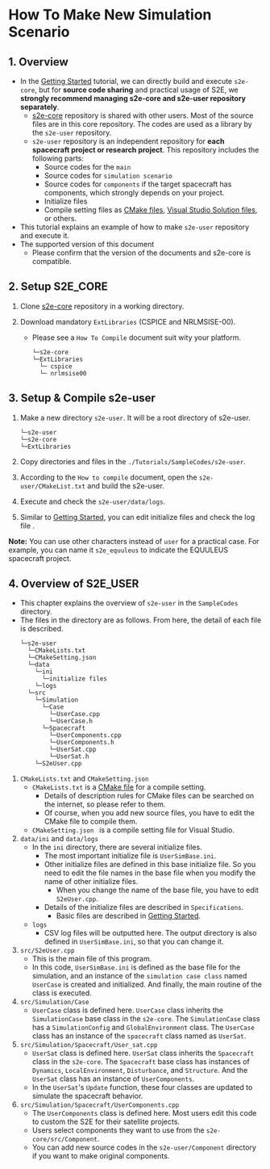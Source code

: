 # How To Make New Simulation Scenario

## 1.  Overview

- In the [Getting Started](./GettingStarted.md) tutorial, we can directly build and execute `s2e-core`, but for **source code sharing** and practical usage of S2E, we **strongly recommend managing s2e-core and s2e-user repository separately**.
  - [s2e-core](https://github.com/ut-issl/s2e-core) repository is shared with other users. Most of the source files are in this core repository. The codes are used as a library by the `s2e-user` repository.
  - `s2e-user` repository is an independent repository  for **each spacecraft project or research project**. This repository includes the following parts:
    - Source codes for the `main`
    - Source codes for `simulation scenario`
    - Source codes for `components` if the target spacecraft has components, which strongly depends on your project.
    - Initialize files
    - Compile setting files as [CMake files](https://cmake.org/), [Visual Studio Solution files](https://visualstudio.microsoft.com/downloads/), or others. 
- This tutorial explains an example of how to make `s2e-user` repository and execute it.   
- The supported version of this document
  - Please confirm that the version of the documents and s2e-core is compatible.


## 2. Setup S2E_CORE

1. Clone [s2e-core](https://github.com/ut-issl/s2e-core) repository in a working directory.

2. Download mandatory `ExtLibraries` (CSPICE and NRLMSISE-00).
   - Please see a `How To Compile` document suit wity your platform.
     ```
     └─s2e-core  
     └─ExtLibraries  
       └─ cspice 
       └─ nrlmsise00
     ```


## 3. Setup & Compile s2e-user

1. Make a new directory `s2e-user`. It will be a root directory of s2e-user.
   ```
   └─s2e-user  
   └─s2e-core  
   └─ExtLibraries  
   ```

2. Copy directories and files in the `./Tutorials/SampleCodes/s2e-user`.

3. According to the `How to compile` document, open the `s2e-user/CMakeList.txt` and build the s2e-user.

4. Execute and check the `s2e-user/data/logs`.

5. Similar to [Getting Started](./GettingStarted.md), you can edit initialize files and check the log file .

**Note:** You can use other characters instead of `user` for a practical case.  For example, you can name it `s2e_equuleus` to indicate the EQUULEUS spacecraft project. 


## 4.  Overview of S2E_USER

- This chapter explains the overview of `s2e-user` in the `SampleCodes` directory.
- The files in the directory are as follows. From here, the detail of each file is described.
  ```
  └─s2e-user 
    └─CMakeLists.txt  
    └─CMakeSetting.json  
    └─data  
      └─ini  
        └─initialize files
      └─logs
    └─src  
      └─Simulation
        └─Case
          └─UserCase.cpp
          └─UserCase.h
        └─Spacecraft
          └─UserComponents.cpp  
          └─UserComponents.h  
          └─UserSat.cpp  
          └─UserSat.h  
      └─S2eUser.cpp  
  ```
1. `CMakeLists.txt` and `CMakeSetting.json`
   - `CMakeLists.txt` is a [CMake file](https://cmake.org/) for a compile setting.
     - Details of description rules for CMake files can be searched on the internet, so please refer to them.
     - Of course, when you add new source files, you have to edit the CMake file to compile them.
   - `CMakeSetting.json ` is a compile setting file for Visual Studio.
2. `data/ini` and `data/logs`
   - In the `ini` directory, there are several initialize files.
     - The most important initialize file is `UserSimBase.ini`.
     - Other initialize files are defined in this base initialize file. So you need to edit the file names in the base file when you modify the name of other initialize files.
       - When you change the name of the base file, you have to edit `S2eUser.cpp`.
     - Details of the initialize files are described in `Specifications`.
       - Basic files are described in [Getting Started](./GettingStarted.md).
   - `logs`
     - CSV log files will be outputted here. The output directory is also defined in `UserSimBase.ini`, so that you can change it.
3. `src/S2eUser.cpp`
   - This is the main file of this program.
   - In this code, `UserSimBase.ini` is defined as the base file for the simulation, and an instance of the `simulation case class` named `UserCase` is created and initialized. And finally, the main routine of the class is executed.
4. `src/Simulation/Case`
   - `UserCase` class is defined here. `UserCase` class inherits the `SimulationCase` base class in the `s2e-core`. The `SimulationCase` class has a `SimulationConfig` and `GlobalEnvironment` class. The `UserCase` class has an instance of the `spacecraft` class named as `UserSat`.
5. `src/Simulation/Spacecraft/User_sat.cpp `
   - `UserSat` class is defined here. `UserSat` class inherits the `Spacecraft` class in the `s2e-core`. The `Spacecraft` base class has instances of `Dynamics`, `LocalEnvironment`, `Disturbance`, and `Structure`. And the `UserSat` class has an instance of `UserComponents`.
   - In the `UserSat`'s `Update` function, these four classes are updated to simulate the spacecraft behavior.
6. `src/Simulation/Spacecraft/UserComponents.cpp`
   - The `UserComponents` class is defined here. Most users edit this code to custom the S2E for their satellite projects.
   - Users select components they want to use from the `s2e-core/src/Component`.
   - You can add new source codes in the `s2e-user/Component` directory if you want to make original components.
